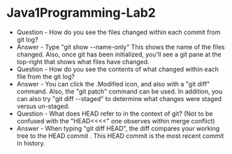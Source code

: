 # Java1Programming-Lab2
* Question - How do you see the files changed within each commit from git log?
* Answer - Type "git show --name-only"  This shows the name of the files changed.  Also, once git has been initialized, you'll see a git pane at the top-right that shows what files have changed.
* Question - How do you see the contents of what changed within each file from the git log?
* Answer - You can click the .Modified icon, and also with a "git diff" command.  Also, the "git patch" command can be used.  In addition, you can also try "git diff --staged" to determine what changes were staged versus un-staged.
* Question - What does HEAD refer to in the context of git? (Not to be confused with the "HEAD<<<<" one observes within merge conflict)
* Answer - When typing "git diff HEAD", the diff compares your working tree to the HEAD commit .  This HEAD commit is the most recent commit in history.
